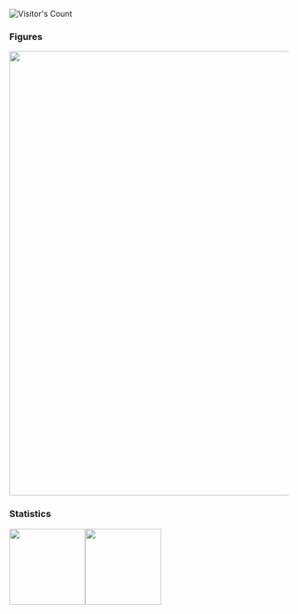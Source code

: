 ![Visitor's Count](https://profile-counter.glitch.me/666greatChina888/count.svg)

### Figures

<a href="https://github.com/666greatChina888">
  <img width=800 src="https://github-profile-trophy.vercel.app/?username=666greatChina888&column=7&theme=gruvbox&no-frame=true"/>
</a>

### Statistics

<img align="" height="137px" src="https://github-readme-stats.vercel.app/api?username=qin2dim&hide_title=true&hide_border=true&show_icons=true&count_private=true&line_height=21&theme=dracula" /><img align="" height="137px" src="https://github-readme-stats.vercel.app/api/top-langs/?username=qin2dim&hide_title=true&hide_border=true&layout=compact&hide=html&theme=dracula" />
